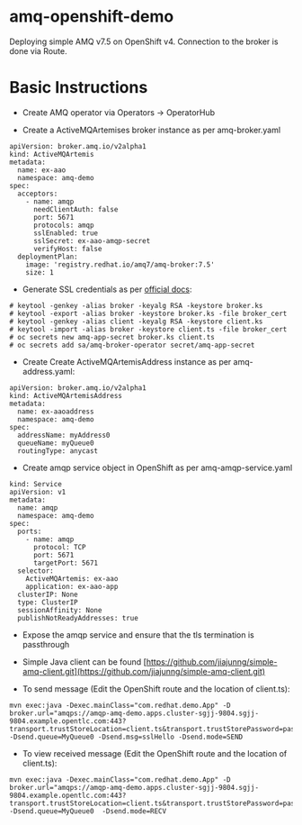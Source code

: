 # amq-openshift-demo
Deploying simple AMQ v7.5 on OpenShift v4. Connection to the broker is done via Route.

# Basic Instructions
- Create AMQ operator via Operators -> OperatorHub

- Create a ActiveMQArtemises broker instance as per amq-broker.yaml

```
apiVersion: broker.amq.io/v2alpha1
kind: ActiveMQArtemis
metadata:
  name: ex-aao
  namespace: amq-demo
spec:
  acceptors:
    - name: amqp
      needClientAuth: false
      port: 5671
      protocols: amqp
      sslEnabled: true
      sslSecret: ex-aao-amqp-secret
      verifyHost: false
  deploymentPlan:
    image: 'registry.redhat.io/amq7/amq-broker:7.5'
    size: 1
```

- Generate SSL credentials as per [official docs](https://access.redhat.com/documentation/en-us/red_hat_amq/7.5/html-single/deploying_amq_broker_on_openshift/index#broker-operator-acceptor-configurationbroker-ocp):

```
# keytool -genkey -alias broker -keyalg RSA -keystore broker.ks
# keytool -export -alias broker -keystore broker.ks -file broker_cert
# keytool -genkey -alias client -keyalg RSA -keystore client.ks
# keytool -import -alias broker -keystore client.ts -file broker_cert
# oc secrets new amq-app-secret broker.ks client.ts
# oc secrets add sa/amq-broker-operator secret/amq-app-secret
```

- Create Create ActiveMQArtemisAddress instance as per amq-address.yaml:

```
apiVersion: broker.amq.io/v2alpha1
kind: ActiveMQArtemisAddress
metadata:
  name: ex-aaoaddress
  namespace: amq-demo
spec:
  addressName: myAddress0
  queueName: myQueue0
  routingType: anycast
```

- Create amqp service object in OpenShift as per amq-amqp-service.yaml

```
kind: Service
apiVersion: v1
metadata:
  name: amqp
  namespace: amq-demo
spec:
  ports:
    - name: amqp
      protocol: TCP
      port: 5671
      targetPort: 5671
  selector:
    ActiveMQArtemis: ex-aao
    application: ex-aao-app
  clusterIP: None
  type: ClusterIP
  sessionAffinity: None
  publishNotReadyAddresses: true
```

- Expose the amqp service and ensure that the tls termination is passthrough

- Simple Java client can be found [https://github.com/jiajunng/simple-amq-client.git](https://github.com/jiajunng/simple-amq-client.git)

- To send message (Edit the OpenShift route and the location of client.ts):

```
mvn exec:java -Dexec.mainClass="com.redhat.demo.App" -D broker.url="amqps://amqp-amq-demo.apps.cluster-sgjj-9804.sgjj-9804.example.opentlc.com:443?transport.trustStoreLocation=client.ts&transport.trustStorePassword=password&transport.verifyHost=false" -Dsend.queue=MyQueue0 -Dsend.msg=sslHello -Dsend.mode=SEND
```

- To view received message (Edit the OpenShift route and the location of client.ts):

```
mvn exec:java -Dexec.mainClass="com.redhat.demo.App" -D broker.url="amqps://amqp-amq-demo.apps.cluster-sgjj-9804.sgjj-9804.example.opentlc.com:443?transport.trustStoreLocation=client.ts&transport.trustStorePassword=password&transport.verifyHost=false" -Dsend.queue=MyQueue0  -Dsend.mode=RECV
```
